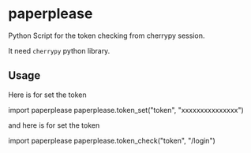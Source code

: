 # paperplease
Python Script for the token checking from cherrypy session.

It need `cherrypy` python library.

## Usage

Here is for set the token

  import paperplease
  paperplease.token_set("token", "xxxxxxxxxxxxxxx")

and here is for set the token

  import paperplease
  paperplease.token_check("token", "/login")
